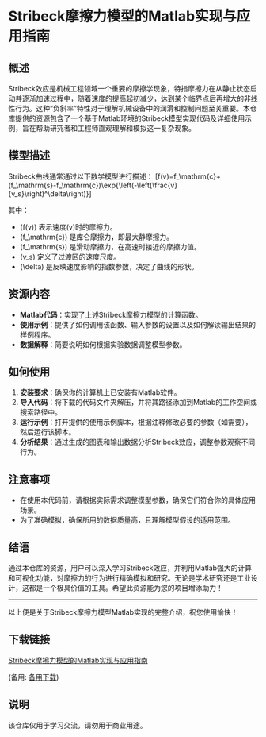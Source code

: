 # Stribeck摩擦力模型的Matlab实现与应用指南

## 概述

Stribeck效应是机械工程领域一个重要的摩擦学现象，特指摩擦力在从静止状态启动并逐渐加速过程中，随着速度的提高起初减少，达到某个临界点后再增大的非线性行为。这种“负斜率”特性对于理解机械设备中的润滑和控制问题至关重要。本仓库提供的资源包含了一个基于Matlab环境的Stribeck模型实现代码及详细使用示例，旨在帮助研究者和工程师直观理解和模拟这一复杂现象。

## 模型描述

Stribeck曲线通常通过以下数学模型进行描述：
\[f(v)=f_\mathrm{c}+(f_\mathrm{s}-f_\mathrm{c})\exp{\left(-\left(\frac{v}{v_s}\right)^\delta\right)}\]

其中：
- \(f(v)\) 表示速度\(v\)时的摩擦力。
- \(f_\mathrm{c}\) 是库仑摩擦力，即最大静摩擦力。
- \(f_\mathrm{s}\) 是滑动摩擦力，在高速时接近的摩擦力值。
- \(v_s\) 定义了过渡区的速度尺度。
- \(\delta\) 是反映速度影响的指数参数，决定了曲线的形状。

## 资源内容

- **Matlab代码**：实现了上述Stribeck摩擦力模型的计算函数。
- **使用示例**：提供了如何调用该函数、输入参数的设置以及如何解读输出结果的样例程序。
- **数据解释**：简要说明如何根据实验数据调整模型参数。

## 如何使用

1. **安装要求**：确保你的计算机上已安装有Matlab软件。
2. **导入代码**：将下载的代码文件夹解压，并将其路径添加到Matlab的工作空间或搜索路径中。
3. **运行示例**：打开提供的使用示例脚本，根据注释修改必要的参数（如需要），然后运行该脚本。
4. **分析结果**：通过生成的图表和输出数据分析Stribeck效应，调整参数观察不同行为。

## 注意事项

- 在使用本代码前，请根据实际需求调整模型参数，确保它们符合你的具体应用场景。
- 为了准确模拟，确保所用的数据质量高，且理解模型假设的适用范围。

## 结语

通过本仓库的资源，用户可以深入学习Stribeck效应，并利用Matlab强大的计算和可视化功能，对摩擦力的行为进行精确模拟和研究。无论是学术研究还是工业设计，这都是一个极具价值的工具。希望此资源能为您的项目增添助力！

---

以上便是关于Stribeck摩擦力模型Matlab实现的完整介绍，祝您使用愉快！

## 下载链接
[Stribeck摩擦力模型的Matlab实现与应用指南](https://pan.quark.cn/s/374369d075c7) 

(备用: [备用下载](https://pan.baidu.com/s/1yyZFmD5CI7JsG8t-5MlNhw?pwd=1234))

## 说明

该仓库仅用于学习交流，请勿用于商业用途。
